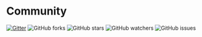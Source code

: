 
# Community

[![Gitter](https://img.shields.io/gitter/room/ccxt-rest/community.svg)](https://gitter.im/ccxt-rest/community?utm_source=badge&utm_medium=badge&utm_campaign=pr-badge)
![GitHub forks](https://img.shields.io/github/forks/franz-see/ccxt-rest.svg?style=social)
![GitHub stars](https://img.shields.io/github/stars/franz-see/ccxt-rest.svg?style=social)
![GitHub watchers](https://img.shields.io/github/watchers/franz-see/ccxt-rest.svg?style=social)
![GitHub issues](https://img.shields.io/github/issues/franz-see/ccxt-rest.svg)
